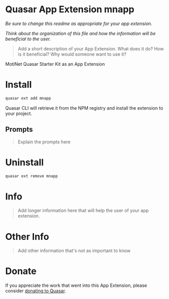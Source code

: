 # Quasar App Extension mnapp

_Be sure to change this readme as appropriate for your app extension._

_Think about the organization of this file and how the information will be beneficial to the user._

> Add a short description of your App Extension. What does it do? How is it beneficial? Why would someone want to use it?

MotiNet Quasar Starter Kit as an App Extension

# Install

```bash
quasar ext add mnapp
```

Quasar CLI will retrieve it from the NPM registry and install the extension to your project.

## Prompts

> Explain the prompts here

# Uninstall

```bash
quasar ext remove mnapp
```

# Info

> Add longer information here that will help the user of your app extension.

# Other Info

> Add other information that's not as important to know

# Donate

If you appreciate the work that went into this App Extension, please consider [donating to Quasar](https://donate.quasar.dev).
